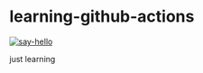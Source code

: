 # learning-github-actions
[![say-hello](https://github.com/asommar/learning-github-actions/actions/workflows/say-hello.yml/badge.svg)](https://github.com/asommar/learning-github-actions/actions/workflows/say-hello.yml)


just learning
